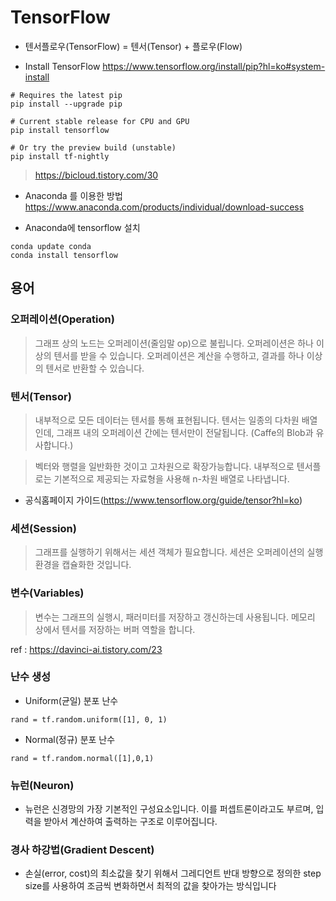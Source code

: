 # TensorFlow

+ 텐서플로우(TensorFlow) =  텐서(Tensor) + 플로우(Flow) 

+ Install TensorFlow
https://www.tensorflow.org/install/pip?hl=ko#system-install

```
# Requires the latest pip
pip install --upgrade pip

# Current stable release for CPU and GPU
pip install tensorflow

# Or try the preview build (unstable)
pip install tf-nightly
```
> https://bicloud.tistory.com/30

+ Anaconda 를 이용한 방법
https://www.anaconda.com/products/individual/download-success


+ Anaconda에 tensorflow 설치
```
conda update conda
conda install tensorflow
```

## **용어**
### **오퍼레이션(Operation)**
> 그래프 상의 노드는 오퍼레이션(줄임말 op)으로 불립니다. 오퍼레이션은 하나 이상의 텐서를 받을 수 있습니다. 오퍼레이션은 계산을 수행하고, 결과를 하나 이상의 텐서로 반환할 수 있습니다.

### **텐서(Tensor)**
>내부적으로 모든 데이터는 텐서를 통해 표현됩니다. 텐서는 일종의 다차원 배열인데, 그래프 내의 오퍼레이션 간에는 텐서만이 전달됩니다. (Caffe의 Blob과 유사합니다.)

> 벡터와 행렬을 일반화한 것이고 고차원으로 확장가능합니다. 내부적으로 텐서플로는 기본적으로 제공되는 자료형을 사용해 n-차원 배열로 나타냅니다.
- 공식홈페이지 가이드(https://www.tensorflow.org/guide/tensor?hl=ko)

### **세션(Session)**
> 그래프를 실행하기 위해서는 세션 객체가 필요합니다. 세션은 오퍼레이션의 실행 환경을 캡슐화한 것입니다.

### **변수(Variables)**
> 변수는 그래프의 실행시, 패러미터를 저장하고 갱신하는데 사용됩니다. 메모리 상에서 텐서를 저장하는 버퍼 역할을 합니다.


ref : https://davinci-ai.tistory.com/23


### **난수 생성**

+ Uniform(균일) 분포 난수
```
rand = tf.random.uniform([1], 0, 1)
```
+ Normal(정규) 분포 난수
```
rand = tf.random.normal([1],0,1)
```

### **뉴런(Neuron)**

+ 뉴런은 신경망의 가장 기본적인 구성요소입니다. 이를 퍼셉트론이라고도 부르며, 입력을 받아서 계산하여 출력하는 구조로 이루어집니다.

### **경사 하강법(Gradient Descent)**
+ 손실(error, cost)의 최소값을 찾기 위해서 그레디언트 반대 방향으로 정의한 step size를 사용하여 조금씩 변화하면서 최적의 값을 찾아가는 방식입니다